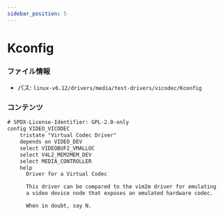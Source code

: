 ```yaml
---
sidebar_position: 5
---
```

# Kconfig

### ファイル情報

- パス: `linux-v6.12/drivers/media/test-drivers/vicodec/Kconfig`

### コンテンツ

```txt
# SPDX-License-Identifier: GPL-2.0-only
config VIDEO_VICODEC
	tristate "Virtual Codec Driver"
	depends on VIDEO_DEV
	select VIDEOBUF2_VMALLOC
	select V4L2_MEM2MEM_DEV
	select MEDIA_CONTROLLER
	help
	  Driver for a Virtual Codec

	  This driver can be compared to the vim2m driver for emulating
	  a video device node that exposes an emulated hardware codec.

	  When in doubt, say N.

```
